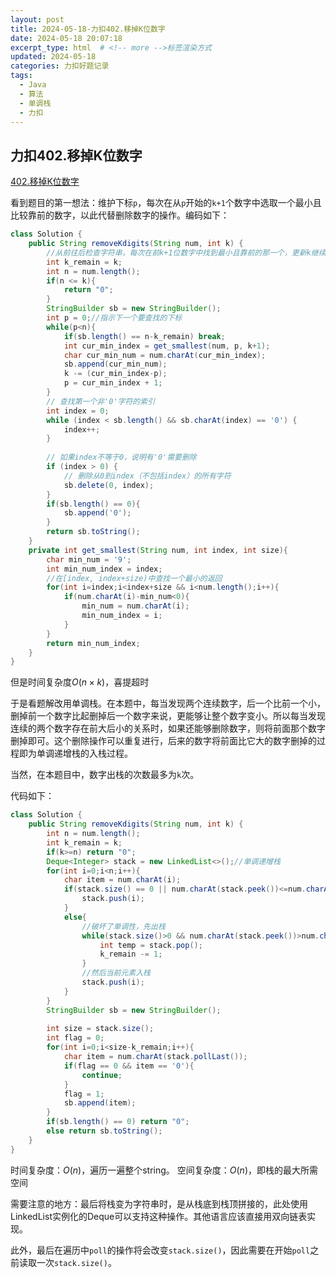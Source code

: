 ```yaml
---
layout: post
title: 2024-05-18-力扣402.移掉K位数字
date: 2024-05-18 20:07:18
excerpt_type: html  # <!-- more -->标签渲染方式
updated: 2024-05-18
categories: 力扣好题记录
tags:
  - Java
  - 算法
  - 单调栈
  - 力扣
---
```


## 力扣402.移掉K位数字

[402.移掉K位数字](https://leetcode.cn/problems/remove-k-digits/description/?envType=study-plan-v2&envId=2024-spring-sprint-100)

看到题目的第一想法：维护下标`p`，每次在从`p`开始的`k+1`个数字中选取一个最小且比较靠前的数字，以此代替删除数字的操作。编码如下：

<!-- more -->

```java
class Solution {
    public String removeKdigits(String num, int k) {
        //从前往后检查字符串，每次在前k+1位数字中找到最小且靠前的那一个，更新k继续
        int k_remain = k;
        int n = num.length();
        if(n <= k){
            return "0";
        }
        StringBuilder sb = new StringBuilder();
        int p = 0;//指示下一个要查找的下标
        while(p<n){
            if(sb.length() == n-k_remain) break;
            int cur_min_index = get_smallest(num, p, k+1);
            char cur_min_num = num.charAt(cur_min_index);
            sb.append(cur_min_num);
            k -= (cur_min_index-p);
            p = cur_min_index + 1;
        }
        // 查找第一个非'0'字符的索引  
        int index = 0;  
        while (index < sb.length() && sb.charAt(index) == '0') {  
            index++;  
        }  
  
        // 如果index不等于0，说明有'0'需要删除  
        if (index > 0) {  
            // 删除从0到index（不包括index）的所有字符  
            sb.delete(0, index);  
        }
        if(sb.length() == 0){
            sb.append('0');
        }
        return sb.toString();
    }
    private int get_smallest(String num, int index, int size){
        char min_num = '9';
        int min_num_index = index;
        //在[index, index+size)中查找一个最小的返回
        for(int i=index;i<index+size && i<num.length();i++){
            if(num.charAt(i)-min_num<0){
                min_num = num.charAt(i);
                min_num_index = i;
            }
        }
        return min_num_index;
    }
}
```

但是时间复杂度$O(n \times k)$，喜提超时

于是看题解改用单调栈。在本题中，每当发现两个连续数字，后一个比前一个小，删掉前一个数字比起删掉后一个数字来说，更能够让整个数字变小。所以每当发现连续的两个数字存在前大后小的关系时，如果还能够删除数字，则将前面那个数字删掉即可。这个删除操作可以重复进行，后来的数字将前面比它大的数字删掉的过程即为单调递增栈的入栈过程。

当然，在本题目中，数字出栈的次数最多为`k`次。

代码如下：

```java
class Solution {
    public String removeKdigits(String num, int k) {
        int n = num.length();
        int k_remain = k;
        if(k>=n) return "0";
        Deque<Integer> stack = new LinkedList<>();//单调递增栈
        for(int i=0;i<n;i++){
            char item = num.charAt(i);
            if(stack.size() == 0 || num.charAt(stack.peek())<=num.charAt(i)){
                stack.push(i);
            }
            else{
                //破坏了单调性，先出栈
                while(stack.size()>0 && num.charAt(stack.peek())>num.charAt(i) && k_remain>0){
                    int temp = stack.pop();
                    k_remain -= 1;
                }
                //然后当前元素入栈
                stack.push(i);
            }
        }
        StringBuilder sb = new StringBuilder();
        
        int size = stack.size();
        int flag = 0;
        for(int i=0;i<size-k_remain;i++){
            char item = num.charAt(stack.pollLast());
            if(flag == 0 && item == '0'){
                continue;
            }
            flag = 1;
            sb.append(item);
        }
        if(sb.length() == 0) return "0";
        else return sb.toString();
    }
}
```

时间复杂度：$O(n)$，遍历一遍整个string。
空间复杂度：$O(n)$，即栈的最大所需空间

需要注意的地方：最后将栈变为字符串时，是从栈底到栈顶拼接的，此处使用LinkedList实例化的Deque可以支持这种操作。其他语言应该直接用双向链表实现。

此外，最后在遍历中`poll`的操作将会改变`stack.size()`，因此需要在开始`poll`之前读取一次`stack.size()`。
